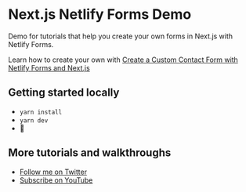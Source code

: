 # Next.js Netlify Forms Demo

Demo for tutorials that help you create your own forms in Next.js with Netlify Forms.

Learn how to create your own with [Create a Custom Contact Form with Netlify Forms and Next.js](https://www.youtube.com/watch?v=GLxgxnLTVLE)

## Getting started locally
* `yarn install`
* `yarn dev`
* 🚀

## More tutorials and walkthroughs
* [Follow me on Twitter](https://twitter.com/colbyfayock)
* [Subscribe on YouTube](https://www.youtube.com/colbyfayock)
